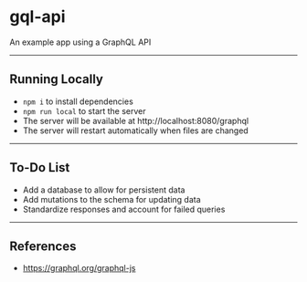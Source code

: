 # gql-api

An example app using a GraphQL API

---

## Running Locally

- `npm i` to install dependencies
- `npm run local` to start the server
- The server will be available at http://localhost:8080/graphql
- The server will restart automatically when files are changed

---

## To-Do List

- Add a database to allow for persistent data
- Add mutations to the schema for updating data
- Standardize responses and account for failed queries

---

## References

- https://graphql.org/graphql-js